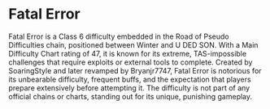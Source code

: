 # Fatal Error

Fatal Error is a Class 6 difficulty embedded in the Road of Pseudo Difficulties chain, positioned between Winter and U DED SON. With a Main Difficulty Chart rating of 47, it is known for its extreme, TAS-impossible challenges that require exploits or external tools to complete. Created by SoaringStyle and later revamped by Bryanjr7747, Fatal Error is notorious for its unbearable difficulty, frequent buffs, and the expectation that players prepare extensively before attempting it. The difficulty is not part of any official chains or charts, standing out for its unique, punishing gameplay.